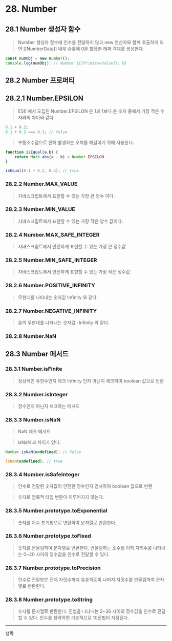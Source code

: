 # 28. Number

## 28.1 Number 생성자 함수

> Number 생성자 함수에 인수를 전달하지 않고 new 연산자와 함께 호출하게 되면 [[NumberData]] 내부 슬롯에 0을 할당한 래퍼 객체를 생성한다.

```javascript
const numObj = new Number();
console.log(numObj); // Number {[[PrimitveValue]]: 0}
```

## 28.2 Number 프로퍼티

## 28.2.1 Number.EPSILON

> ES6 에서 도입된 Number.EPSILON 은 1과 1보다 큰 숫자 중에서 가장 작은 수자와의 차이와 같다.

```javascript
0.1 + 0.2;
0.1 + 0.2 === 0.3; // false
```

> 부동소수점으로 인해 발생하는 오차를 해결하기 위해 사용한다.

```javascript
function isEqual(a,b) {
    return Math.abs(a - b) < Number.EPSILON
}

isEqual(0.1 + 0.2, 0.3); // true
```
### 28.2.2 Number.MAX_VALUE

> 자바스크립트에서 표현할 수 있는 가장 큰 양수 이다.

### 28.2.3 Number.MIN_VALUE

> 자바스크립트에서 표현할 수 있는 가장 작은 양수 값이다.

### 28.2.4 Number.MAX_SAFE_INTEGER

> 자바스크립트에서 안전하게 표현할 수 있는 가장 큰 정수값

### 28.2.5 Number.MIN_SAFE_INTEGER

> 자바스크립트에서 안전하게 표현할 수 있는 가장 작은 정수값

### 28.2.6 Number.POSITIVE_INFINITY

> 무한대를 나타내는 숫자값 Infinity 와 같다.

### 28.2.7 Number.NEGATIVE_INFINITY

> 음의 무한대를 나타내는 숫자값 -Infinity 와 같다.

### 28.2.8 Number.NaN


## 28.3 Number 메서드

### 28.3.1 Number.isFinite

> 정상적인 유한수인지 체크 Infinity 인지 아닌지 체크하여 boolean 값으로 반환

### 28.3.2 Number.isInteger

> 정수인지 아닌지 체크하는 메서드

### 28.3.3 Number.isNaN

> NaN 체크 메서드

> isNaN 과 차이가 있다.

```javascript
Number.isNaN(undefined); // false

isNaN(undefined); // true
```

### 28.3.4 Number.isSafeInteger

> 인수로 전달된 숫자값이 안전한 정수인지 검사하여 boolean 값으로 반환

> 숫자로 암묵적 타입 변환이 이루어지지 않는다.

### 28.3.5 Number.prototype.toExponential

> 숫자를 지수 표기법으로 변환하여 문자열로 반환한다.

### 28.3.6 Number.prototype.toFixed

> 숫자를 반올림하여 문자열로 반환한다. 반올림하는 소수점 이하 자리수를 나타내는 0~20 사이의 정수값을 인수로 전달할 수 있다.

### 28.3.7 Number.prototype.toPrecision

> 인수로 전달받은 전체 자릿수까지 유효하도록 나머지 자릿수를 반올림하여 문자열로 반환한다.

### 28.3.8 Number.prototype.toString

> 숫자를 문자열로 반환한다. 진법을 나타내는 2~36 사이의 정수값을 인수로 전달할 수 있다. 인수를 생략하면 기본적으로 10진법이 지정된다.

---

생략
